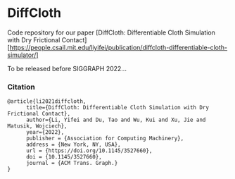 # DiffCloth
Code repository for our paper [DiffCloth: Differentiable Cloth Simulation with Dry Frictional Contact][https://people.csail.mit.edu/liyifei/publication/diffcloth-differentiable-cloth-simulator/]

To be released before SIGGRAPH 2022...


### Citation

    @article{li2021diffcloth,
          title={DiffCloth: Differentiable Cloth Simulation with Dry Frictional Contact},
          author={Li, Yifei and Du, Tao and Wu, Kui and Xu, Jie and Matusik, Wojciech},
          year={2022},
          publisher = {Association for Computing Machinery},
          address = {New York, NY, USA},
          url = {https://doi.org/10.1145/3527660},
          doi = {10.1145/3527660},
          journal = {ACM Trans. Graph.}
    }
